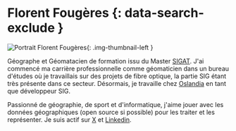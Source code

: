 # Florent Fougères {: data-search-exclude }

![Portrait Florent Fougères](https://cdn.geotribu.fr/img/internal/contributeurs/ffou.jpeg "Portrait Florent Fougères"){: .img-thumbnail-left }

Géographe et Géomatacien de formation issu du Master [SIGAT](https://formations.univ-rennes2.fr/fr/formations/master-37/master-mention-geomatique-parcours-systeme-d-information-geographique-et-analyse-des-territoires-sigat-JEOC8L9A.html). J'ai commencé ma carrière professionnelle comme géomaticien dans un bureau d'études où je travaillais sur des projets de fibre optique, la partie SIG étant très présente dans ce secteur. Désormais, je travaille chez [Oslandia](https://oslandia.com/) en tant que développeur SIG.

Passionné de géographie, de sport et d'informatique, j'aime jouer avec les données géographiques (open source si possible) pour les traiter et les représenter. Je suis actif sur [X](https://twitter.com/florent1foug) et [Linkedin](https://www.linkedin.com/in/florent-foug%C3%A8res-083597b8/).
